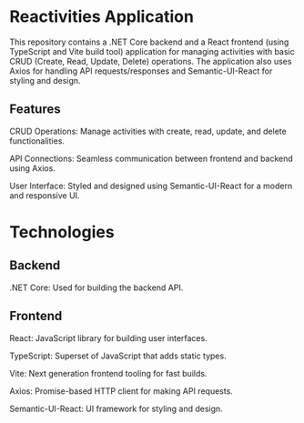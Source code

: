 # Reactivities Application

This repository contains a .NET Core backend and a React frontend (using TypeScript and Vite build tool) application for managing activities with basic CRUD (Create, Read, Update, Delete) operations. 
The application also uses Axios for handling API requests/responses and Semantic-UI-React for styling and design.

## Features

CRUD Operations: Manage activities with create, read, update, and delete functionalities.

API Connections: Seamless communication between frontend and backend using Axios.

User Interface: Styled and designed using Semantic-UI-React for a modern and responsive UI.

# Technologies

## Backend

.NET Core: Used for building the backend API.

## Frontend

React: JavaScript library for building user interfaces.

TypeScript: Superset of JavaScript that adds static types.

Vite: Next generation frontend tooling for fast builds.

Axios: Promise-based HTTP client for making API requests.

Semantic-UI-React: UI framework for styling and design.
